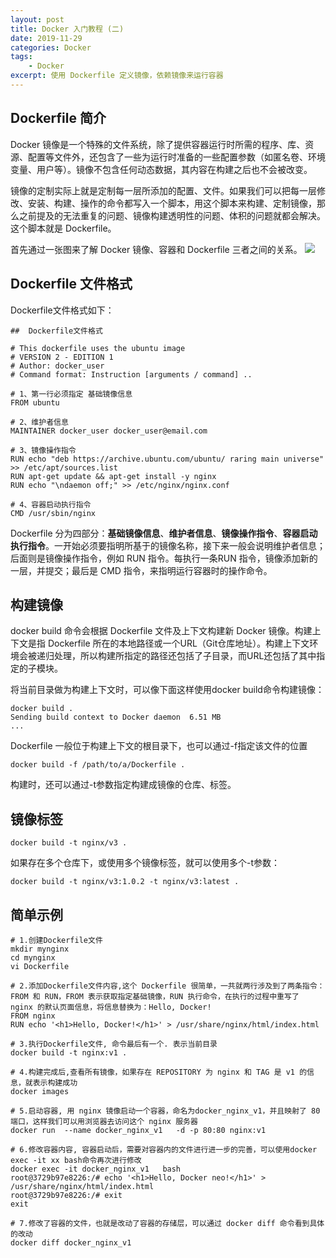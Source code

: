 ```yaml
---
layout: post
title: Docker 入门教程 (二)
date: 2019-11-29
categories: Docker
tags: 
    - Docker
excerpt: 使用 Dockerfile 定义镜像，依赖镜像来运行容器
---
```


## Dockerfile 简介
Docker 镜像是一个特殊的文件系统，除了提供容器运行时所需的程序、库、资源、配置等文件外，还包含了一些为运行时准备的一些配置参数（如匿名卷、环境变量、用户等）。镜像不包含任何动态数据，其内容在构建之后也不会被改变。

镜像的定制实际上就是定制每一层所添加的配置、文件。如果我们可以把每一层修改、安装、构建、操作的命令都写入一个脚本，用这个脚本来构建、定制镜像，那么之前提及的无法重复的问题、镜像构建透明性的问题、体积的问题就都会解决。这个脚本就是 Dockerfile。

首先通过一张图来了解 Docker 镜像、容器和 Dockerfile 三者之间的关系。
![](assets/images/2019/docker/docker-dockerfile.png)

## Dockerfile 文件格式
Dockerfile文件格式如下：
```
##  Dockerfile文件格式

# This dockerfile uses the ubuntu image
# VERSION 2 - EDITION 1
# Author: docker_user
# Command format: Instruction [arguments / command] ..
 
# 1、第一行必须指定 基础镜像信息
FROM ubuntu
 
# 2、维护者信息
MAINTAINER docker_user docker_user@email.com
 
# 3、镜像操作指令
RUN echo "deb https://archive.ubuntu.com/ubuntu/ raring main universe" >> /etc/apt/sources.list
RUN apt-get update && apt-get install -y nginx
RUN echo "\ndaemon off;" >> /etc/nginx/nginx.conf
 
# 4、容器启动执行指令
CMD /usr/sbin/nginx
```
Dockerfile 分为四部分：**基础镜像信息**、**维护者信息**、**镜像操作指令**、**容器启动执行指令**。一开始必须要指明所基于的镜像名称，接下来一般会说明维护者信息；后面则是镜像操作指令，例如 RUN 指令。每执行一条RUN 指令，镜像添加新的一层，并提交；最后是 CMD 指令，来指明运行容器时的操作命令。

## 构建镜像
docker build 命令会根据 Dockerfile 文件及上下文构建新 Docker 镜像。构建上下文是指 Dockerfile 所在的本地路径或一个URL（Git仓库地址）。构建上下文环境会被递归处理，所以构建所指定的路径还包括了子目录，而URL还包括了其中指定的子模块。

将当前目录做为构建上下文时，可以像下面这样使用docker build命令构建镜像：
```
docker build .
Sending build context to Docker daemon  6.51 MB
...
```
Dockerfile 一般位于构建上下文的根目录下，也可以通过-f指定该文件的位置
```
docker build -f /path/to/a/Dockerfile .
```
构建时，还可以通过-t参数指定构建成镜像的仓库、标签。

## 镜像标签
```
docker build -t nginx/v3 .
```
如果存在多个仓库下，或使用多个镜像标签，就可以使用多个-t参数：
```
docker build -t nginx/v3:1.0.2 -t nginx/v3:latest .
```

## 简单示例
```
# 1.创建Dockerfile文件
mkdir mynginx
cd mynginx
vi Dockerfile

# 2.添加Dockerfile文件内容,这个 Dockerfile 很简单，一共就两行涉及到了两条指令：FROM 和 RUN，FROM 表示获取指定基础镜像，RUN 执行命令，在执行的过程中重写了 nginx 的默认页面信息，将信息替换为：Hello, Docker!
FROM nginx
RUN echo '<h1>Hello, Docker!</h1>' > /usr/share/nginx/html/index.html

# 3.执行Dockerfile文件, 命令最后有一个. 表示当前目录
docker build -t nginx:v1 .

# 4.构建完成后,查看所有镜像，如果存在 REPOSITORY 为 nginx 和 TAG 是 v1 的信息，就表示构建成功
docker images

# 5.启动容器, 用 nginx 镜像启动一个容器，命名为docker_nginx_v1，并且映射了 80 端口，这样我们可以用浏览器去访问这个 nginx 服务器
docker run  --name docker_nginx_v1   -d -p 80:80 nginx:v1

# 6.修改容器内容, 容器启动后，需要对容器内的文件进行进一步的完善，可以使用docker exec -it xx bash命令再次进行修改
docker exec -it docker_nginx_v1   bash
root@3729b97e8226:/# echo '<h1>Hello, Docker neo!</h1>' > /usr/share/nginx/html/index.html
root@3729b97e8226:/# exit
exit

# 7.修改了容器的文件，也就是改动了容器的存储层，可以通过 docker diff 命令看到具体的改动
docker diff docker_nginx_v1 
```